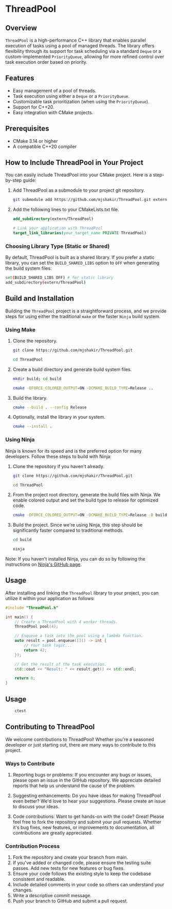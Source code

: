 # ThreadPool

## Overview
`ThreadPool` is a high-performance C++ library that enables parallel execution of tasks using a pool of managed threads. The library offers flexibility through its support for task scheduling via a standard `Deque` or a custom-implemented `PriorityQueue`, allowing for more refined control over task execution order based on priority.

## Features
- Easy management of a pool of threads.
- Task execution using either a `Deque` or a `PriorityQueue`.
- Customizable task prioritization (when using the `PriorityQueue`).
- Support for C++20.
- Easy integration with CMake projects.

## Prerequisites
- CMake 3.14 or higher
- A compatible C++20 compiler

## How to Include ThreadPool in Your Project

You can easily include ThreadPool into your CMake project. Here is a step-by-step guide:

1. Add ThreadPool as a submodule to your project git repository.
    ```bash
    git submodule add https://github.com/mjshakir/ThreadPool.git extern/ThreadPool
    ```

2. Add the following lines to your CMakeLists.txt file.
    ```cmake
    add_subdirectory(extern/ThreadPool)

    # Link your application with ThreadPool
    target_link_libraries(your_target_name PRIVATE ThreadPool)
    ```

### Choosing Library Type (Static or Shared)

By default, ThreadPool is built as a shared library. If you prefer a static library, you can set the `BUILD_SHARED_LIBS` option to `OFF` when generating the build system files:

```bash
set(BUILD_SHARED_LIBS OFF) # for static library
add_subdirectory(extern/ThreadPool)
```

## Build and Installation

Building the `ThreadPool` project is a straightforward process, and we provide steps for using either the traditional `make` or the faster `Ninja` build system.

### Using Make

1. Clone the repository.
    ```bash
    git clone https://github.com/mjshakir/ThreadPool.git
    ```

    ```bash
    cd ThreadPool
    ```

2. Create a build directory and generate build system files.
    ```bash
    mkdir build; cd build
    ```

    ```bash
    cmake -DFORCE_COLORED_OUTPUT=ON -DCMAKE_BUILD_TYPE=Release ..
    ```

3. Build the library.
    ```bash
    cmake --build . --config Release
    ```

4. Optionally, install the library in your system.
    ```bash
    cmake --install .
    ```

### Using Ninja

Ninja is known for its speed and is the preferred option for many developers. Follow these steps to build with Ninja:

1. Clone the repository if you haven't already.
    ```bash
    git clone https://github.com/mjshakir/ThreadPool.git
    ```

    ```bash
    cd ThreadPool
    ```
2. From the project root directory, generate the build files with Ninja. We enable colored output and set the build type to release for optimized code.
    ```bash
    cmake -DFORCE_COLORED_OUTPUT=ON -DCMAKE_BUILD_TYPE=Release -B build -G Ninja
    ```

3. Build the project. Since we're using Ninja, this step should be significantly faster compared to traditional methods.
    ```bash
    cd build
    ```
    ```bash
    ninja
    ```

Note: If you haven't installed Ninja, you can do so by following the instructions on [Ninja's GitHub page](https://github.com/ninja-build/ninja).


## Usage
After installing and linking the `ThreadPool` library to your project, you can utilize it within your application as follows:

```cpp
#include "ThreadPool.h"

int main() {
    // Create a ThreadPool with 4 worker threads.
    ThreadPool pool(4);

    // Enqueue a task into the pool using a lambda function.
    auto result = pool.enqueue([]() -> int {
        // Your task logic...
        return 42;
    });

    // Get the result of the task execution.
    std::cout << "Result: " << result.get() << std::endl;

    return 0;
}
```

## Usage
```bash
    ctest
```

## Contributing to ThreadPool
We welcome contributions to ThreadPool! Whether you're a seasoned developer or just starting out, there are many ways to contribute to this project.

### Ways to Contribute
1. Reporting bugs or problems: If you encounter any bugs or issues, please open an issue in the GitHub repository. We appreciate detailed reports that help us understand the cause of the problem.

2. Suggesting enhancements: Do you have ideas for making ThreadPool even better? We'd love to hear your suggestions. Please create an issue to discuss your ideas.

3. Code contributions: Want to get hands-on with the code? Great! Please feel free to fork the repository and submit your pull requests. Whether it's bug fixes, new features, or improvements to documentation, all contributions are greatly appreciated.

### Contribution Process
1. Fork the repository and create your branch from main.
2. If you've added or changed code, please ensure the testing suite passes. Add new tests for new features or bug fixes.
3. Ensure your code follows the existing style to keep the codebase consistent and readable.
4. Include detailed comments in your code so others can understand your changes.
5. Write a descriptive commit message.
6. Push your branch to GitHub and submit a pull request.